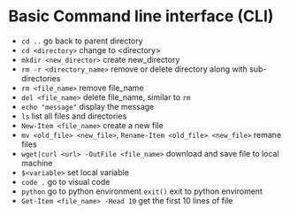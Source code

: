 # Basic Command line interface (CLI)
- `cd ..` go back  to parent directory
- `cd <directory>` change to \<directory>
- `mkdir <new_director>` create new_directory
- `rm -r <directory_name>` remove or delete directory along with sub-directories
- `rm <file_name>` remove file_name
- `del <file_name>` delete file_name, similar to `rm`
- `echo "message"` display the message
- `ls` list all files and directories
- `New-Item <file_name>` create a new file
- `mv <old_file> <new_file>`, `Rename-Item <old_file> <new_file>` remane files
- `wget|curl <url> -OutFile <file_name>` download and save file to local machine
- `$<variable>` set local variable
- `code .` go to visual code
- `python` go to python environment  `exit()` exit to python enviroment
- `Get-Item <file_name> -Head 10` get the first 10 lines of file 